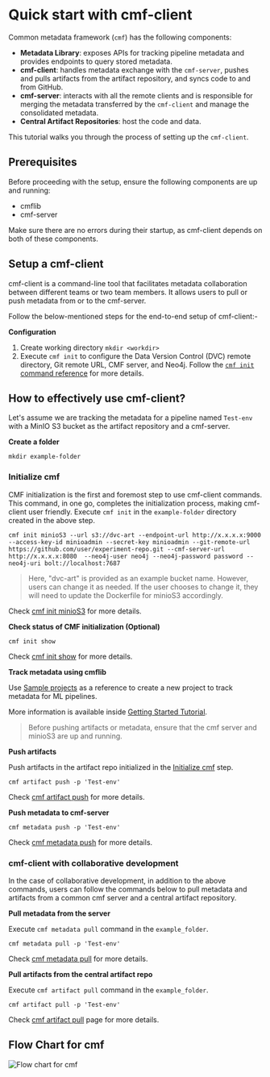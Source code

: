 # Quick start with cmf-client
Common metadata framework (`cmf`) has the following components:

- **Metadata Library**: exposes APIs for tracking pipeline metadata and provides endpoints to query stored metadata.
- **cmf-client**: handles metadata exchange with the `cmf-server`, pushes and pulls artifacts from the artifact repository, and syncs code to and from GitHub.
- **cmf-server**: interacts with all the remote clients and is responsible for merging the metadata transferred by the `cmf-client` and manage the consolidated metadata.
- **Central Artifact Repositories**: host the code and data.

This tutorial walks you through the process of setting up the `cmf-client`.

## Prerequisites 
Before proceeding with the setup, ensure the following components are up and running:

- cmflib
- cmf-server

Make sure there are no errors during their startup, as cmf-client depends on both of these components.

## Setup a cmf-client
cmf-client is a command-line tool that facilitates metadata collaboration between different teams or two team members. It allows users to pull or push metadata from or to the cmf-server.

Follow the below-mentioned steps for the end-to-end setup of cmf-client:-

**Configuration**

1. Create working directory `mkdir <workdir>`
2. Execute `cmf init` to configure the Data Version Control (DVC) remote directory, Git remote URL, CMF server, and Neo4j. Follow the [`cmf init` command reference](./cmf_client_commands.md/#cmf-init) for more details.



## How to effectively use cmf-client?

Let's assume we are tracking the metadata for a pipeline named `Test-env` with a MinIO S3 bucket as the artifact repository and a cmf-server.

**Create a folder**
```
mkdir example-folder
```

### Initialize cmf

CMF initialization is the first and foremost step to use cmf-client commands. This command, in one go, completes the initialization process, making cmf-client user friendly. Execute `cmf init` in the `example-folder` directory created in the above step.
```
cmf init minioS3 --url s3://dvc-art --endpoint-url http://x.x.x.x:9000 --access-key-id minioadmin --secret-key minioadmin --git-remote-url https://github.com/user/experiment-repo.git --cmf-server-url http://x.x.x.x:8080  --neo4j-user neo4j --neo4j-password password --neo4j-uri bolt://localhost:7687
```
> Here, "dvc-art" is provided as an example bucket name. However, users can change it as needed. If the user chooses to change it, they will need to update the Dockerfile for minioS3 accordingly.

Check [cmf init minioS3](./cmf_client_commands.md/#cmf-init-minios3) for more details.

**Check status of CMF initialization (Optional)**
```
cmf init show
```
Check [cmf init show](./cmf_client.md/#cmf-init-show) for more details.

**Track metadata using cmflib**

Use [Sample projects](https://github.com/HewlettPackard/cmf/blob/master/examples/example-get-started/README.md) as a reference to create a new project to track metadata for ML pipelines.

More information is available inside [Getting Started Tutorial](../examples/getting_started.md).


> Before pushing artifacts or metadata, ensure that the cmf server and minioS3 are up and running.


**Push artifacts**

Push artifacts in the artifact repo initialized in the [Initialize cmf](#initialize-cmf) step.
```
cmf artifact push -p 'Test-env'
```
Check [cmf artifact push](./cmf_client_commands.md/#cmf-artifact-push) for more details.

**Push metadata to cmf-server**
```
cmf metadata push -p 'Test-env'
```
Check [cmf metadata push](./cmf_client_commands.md/#cmf-metadata-push) for more details.

### cmf-client with collaborative development
In the case of collaborative development, in addition to the above commands, users can follow the commands below to pull metadata and artifacts from a common cmf server and a central artifact repository.

**Pull metadata from the server**

Execute `cmf metadata pull` command in the `example_folder`.
```
cmf metadata pull -p 'Test-env'
```
Check [cmf metadata pull](./cmf_client_commands.md/#cmf-metadata-pull) for more details.

**Pull artifacts from the central artifact repo**

Execute `cmf artifact pull` command in the `example_folder`.
```
cmf artifact pull -p 'Test-env'
```
Check [cmf artifact pull](./cmf_client_commands.md/#cmf-artifact-pull) page for more details.

## Flow Chart for cmf
<img src="./../../assets/flow_chart_cmf.jpg" alt="Flow chart for cmf" style="display: block; margin: 0 auto" />
